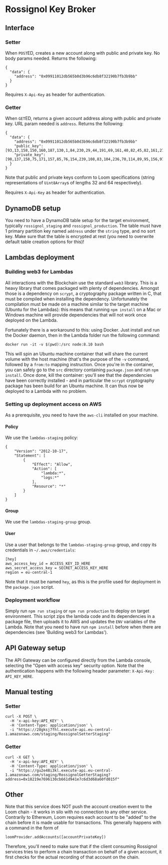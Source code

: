 # Rossignol Key Broker

## Interface

### Setter

When `POST`ED, creates a new account along with public and private key. No body params needed. Returns the following:

```
{
  "data": {
    "address": "0x09911012db565b0d3b96c6db8f32190b7fb3b9bb"
  }
}
```

Requires `X-Api-Key` as header for authentication.

### Getter

When `GET`ED, returns a given account address along with public and private key. URL param needed is `address`. Returns the following:

```
{
  "data": {
    "address": "0x09911012db565b0d3b96c6db8f32190b7fb3b9bb"
    "public_key": [93,13,158,150,160,187,130,1,84,230,29,44,191,69,161,40,82,45,82,161,27,191,76,127,166,31,203,197,94,139,4,172],
    "private_key": [98,137,158,75,171,157,85,76,154,239,108,83,104,236,70,114,89,95,156,97,253,5,220,67,159,242,168,221,84,63,37,27,93,13,158,150,160,187,130,1,84,230,29,44,191,69,161,40,82,45,82,161,27,191,76,127,166,31,203,197,94,139,4,172],
  }
}
```

Note that public and private keys conform to Loom specifications (string representations of `Uint8Array`s of lengths 32 and 64 respectively).

Requires `X-Api-Key` as header for authentication.

## DynamoDB setup

You need to have a DynamoDB table setup for the target environment, typically `rossignol_staging` and `rossignol_production`. The table must have 1 primary partition key named `address` under the `string` type, and no sort key. Make sure that the table is encrypted at rest (you need to overwrite default table creation options for this)!

## Lambdas deployment

### Building web3 for Lambdas

All interactions with the Blockchain use the standard `web3` library. This is a heavy library that comes packaged with plenty of dependencies. Amongst those is a dependency on `scrypt`, a cryptography package written in C, that must be compiled when installing the dependency. Unfortunately the compilation must be made on a machine similar to the target machine (Ubuntu for the Lambdas): this means that running `npm install` on a Mac or Windows machine will provide dependencies that will not work once deployed on the Lambda.

Fortunately there is a workaround to this: using Docker. Just install and run the Docker daemon, then in the Lambda folder run the following command:

```
docker run -it -v $(pwd):/src node:8.10 bash
```

This will spin an Ubuntu machine container that will share the current volume with the host machine (that's the purpose of the `-v` command, followed by a `from:to` mapping instruction. Once you're in the container, you can safely go to the `src` directory containing `package.json` and run `npm install`. Once done, kill the container: you'll see that the dependencies have been correctly installed - and in particular the `scrypt` cryptography package has been build for an Ubuntu machine. It can thus now be deployed to a Lambda with no problem.

### Setting up deployment access on AWS

As a prerequisite, you need to have the `aws-cli` installed on your machine.

#### Policy

We use the `lambdas-staging` policy:

```
{
    "Version": "2012-10-17",
    "Statement": [
        {
            "Effect": "Allow",
            "Action": [
                "lambda:*",
                "logs:*"
            ],
            "Resource": "*"
        }
    ]
}
```

#### Group

We use the `lambdas-staging-group` group.

#### User

Use a user that belongs to the `lambdas-staging-group` group, and copy its credentials in `~/.aws/credentials`:

```
[hey]
aws_access_key_id = ACCESS_KEY_ID_HERE
aws_secret_access_key = SECRET_ACCESS_KEY_HERE
region = eu-central-1
```

Note that it must be named `hey`, as this is the profile used for deployment in the `package.json` script.

### Deployment workflow

Simply run `npm run staging` or `npm run production` to deploy on target environment. This script zips the lambda code and its dependencies in a package file, then uploads it to AWS and updates the `ENV` variables of the Lambda. Note that you need to have run `npm install` before when there are dependencies (see 'Building web3 for Lambdas').

## API Gateway setup

The API Gateway can be configured directly from the Lambda console, selecting the "Open with access key" security option. Note that the authentication happens with the following header parameter: `X-Api-Key: API_KEY_HERE`.

## Manual testing

### Setter

```
curl -X POST \
  -H 'x-api-key:API_KEY' \
  -H 'Content-Type: application/json' \
  -i "https://28gksj7fhl.execute-api.eu-central-1.amazonaws.com/staging/RossignolSetterStaging"
```

### Getter

```
curl -X GET \
  -H 'x-api-key:API_KEY' \
  -H 'Content-Type: application/json' \
  -i "https://gu2e48i3kl.execute-api.eu-central-1.amazonaws.com/staging/RossignolGetterStaging?address=0x18219e7696130cb661d941e7c6d3d68a60fd015f"
```

## Other

Note that this service does NOT push the account creation event to the Loom chain - it works in silo with no connection to any other service. Contrarily to Ethereum, Loom requires each account to be "added" to the chain before it is made usable for transactions. This generally happens with a command in the form of

```
loomProvider.addAccounts([accountPrivateKey])
```

Therefore, you'll need to make sure that if the client consuming Rossignol services tries to perform a chain transaction on behalf of a given account, it first checks for the actual recording of that account on the chain.
